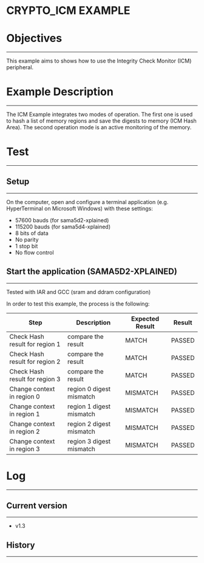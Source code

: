 CRYPTO_ICM EXAMPLE
============

# Objectives
------------
This example aims to shows how to use the Integrity Check Monitor (ICM)
peripheral.

# Example Description
---------------------
The ICM Example integrates two modes of operation. The first one is used to
hash a list of memory regions and save the digests to memory (ICM Hash Area).
The second operation mode is an active monitoring of the memory.

# Test
------

## Setup
--------
On the computer, open and configure a terminal application
(e.g. HyperTerminal on Microsoft Windows) with these settings:
 - 57600 bauds (for sama5d2-xplained)
 - 115200 bauds (for sama5d4-xplained)
 - 8 bits of data
 - No parity
 - 1 stop bit
 - No flow control

## Start the application (SAMA5D2-XPLAINED)
--------

Tested with IAR and GCC (sram and ddram configuration)

In order to test this example, the process is the following:

Step | Description | Expected Result | Result
-----|-------------|-----------------|-------
Check Hash result for region 1 | compare the result | MATCH | PASSED
Check Hash result for region 2 | compare the result | MATCH | PASSED
Check Hash result for region 3 | compare the result | MATCH | PASSED
Change context in region 0 | region 0 digest mismatch | MISMATCH | PASSED
Change context in region 1 | region 1 digest mismatch | MISMATCH | PASSED
Change context in region 2 | region 2 digest mismatch | MISMATCH | PASSED
Change context in region 3 | region 3 digest mismatch | MISMATCH | PASSED

# Log
------

## Current version
--------
 - v1.3

## History
--------
